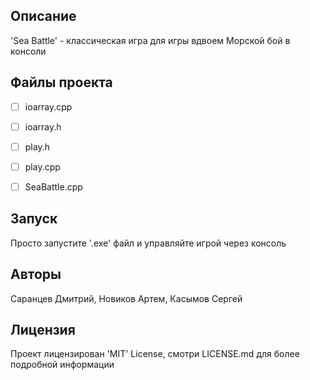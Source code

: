 ## Описание
'Sea Battle' - классическая игра для игры вдвоем Морской бой в консоли

## Файлы проекта

- [ ] ioarray.cpp
- [ ] ioarray.h
- [ ] play.h
- [ ] play.cpp
- [ ] SeaBattle.cpp


## Запуск
Просто запустите '.exe' файл и управляйте игрой через консоль

## Авторы
Саранцев Дмитрий, Новиков Артем, Касымов Сергей<br>

## Лицензия
Проект лицензирован 'MIT' License, смотри LICENSE.md для более подробной информации<br>
